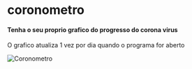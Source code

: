 # coronometro

#### Tenha o seu proprio grafico do progresso do corona virus

O grafico atualiza 1 vez por dia quando o programa for aberto

![Coronometro](https://imgur.com/a/Dsb2lac)
